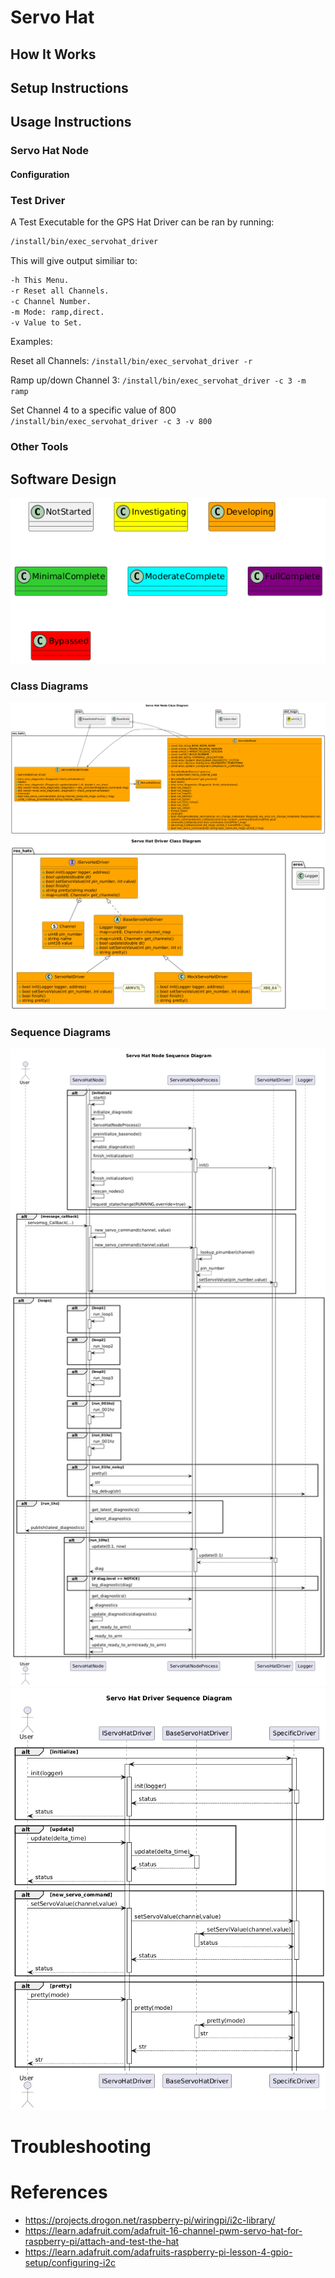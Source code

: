 # Servo Hat

## How It Works

## Setup Instructions


## Usage Instructions
### Servo Hat Node

#### Configuration


### Test Driver
A Test Executable for the GPS Hat Driver can be ran by running:
```bash
/install/bin/exec_servohat_driver
```
This will give output similiar to:
```bash
-h This Menu.
-r Reset all Channels.
-c Channel Number.
-m Mode: ramp,direct.
-v Value to Set.

```
Examples:

Reset all Channels:
`/install/bin/exec_servohat_driver -r`

Ramp up/down Channel 3:
`/install/bin/exec_servohat_driver -c 3 -m ramp`

Set Channel 4 to a specific value of 800
`/install/bin/exec_servohat_driver -c 3 -v 800`

### Other Tools


## Software Design
![](../../output/Legend.png)
### Class Diagrams
![](../../../nodes/ServoHatNode/doc/output/ServoHatNodeClassDiagram.png)
![](../../../nodes/ServoHatNode/driver/doc/output/ServoHatDriverClassDiagram.png)

### Sequence Diagrams
![](../../../nodes/ServoHatNode/doc/output/ServoHatNodeSequenceDiagram.png)
![](../../../nodes/ServoHatNode/driver/doc/output/ServoHatDriverSequenceDiagram.png)

# Troubleshooting


# References
- https://projects.drogon.net/raspberry-pi/wiringpi/i2c-library/
- https://learn.adafruit.com/adafruit-16-channel-pwm-servo-hat-for-raspberry-pi/attach-and-test-the-hat
- https://learn.adafruit.com/adafruits-raspberry-pi-lesson-4-gpio-setup/configuring-i2c